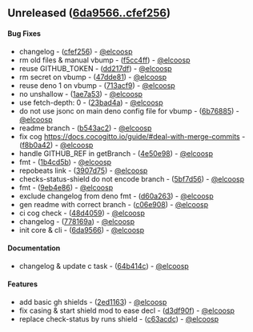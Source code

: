 ## Unreleased ([6da9566..cfef256](https://github.com/elcoosp/readma/compare/6da9566..cfef256))
#### Bug Fixes
- changelog - ([cfef256](https://github.com/elcoosp/readma/commit/cfef2560e0802655705f6632e18a275ffff66602)) - [@elcoosp](https://github.com/elcoosp)
- rm old files & manual vbump - ([f5cc4ff](https://github.com/elcoosp/readma/commit/f5cc4ffc600137802e2843c8e67568ced7b5f034)) - [@elcoosp](https://github.com/elcoosp)
- reuse GITHUB_TOKEN - ([dd217df](https://github.com/elcoosp/readma/commit/dd217df8a190b965abcb4c7131e1f4a41bd89463)) - [@elcoosp](https://github.com/elcoosp)
- rm secret on vbump - ([47dde81](https://github.com/elcoosp/readma/commit/47dde81a802b2ec5ef38673868cd503eac85208c)) - [@elcoosp](https://github.com/elcoosp)
- reuse deno 1 on vbump - ([713acf9](https://github.com/elcoosp/readma/commit/713acf901a9fe005b618fdccd6247157afb1c7a8)) - [@elcoosp](https://github.com/elcoosp)
- no unshallow - ([1ae7a53](https://github.com/elcoosp/readma/commit/1ae7a533fdc1170ffd50c866ab92bc14fcd49bdb)) - [@elcoosp](https://github.com/elcoosp)
- use fetch-depth: 0 - ([23bad4a](https://github.com/elcoosp/readma/commit/23bad4abc5c6f6678a3de01e3256bb9142cbf1ec)) - [@elcoosp](https://github.com/elcoosp)
- do not use jsonc on main deno config file for vbump - ([6b76885](https://github.com/elcoosp/readma/commit/6b76885a6022c0304a50c2ffe1049066b99f66c2)) - [@elcoosp](https://github.com/elcoosp)
- readme branch - ([b543ac2](https://github.com/elcoosp/readma/commit/b543ac23ae0e534c3a033feb8c5a76125bbb88d0)) - [@elcoosp](https://github.com/elcoosp)
- fix cog https://docs.cocogitto.io/guide/#deal-with-merge-commits - ([f8b0a42](https://github.com/elcoosp/readma/commit/f8b0a42f8685ed66d5ff638c5b4e74e8d10a37b9)) - [@elcoosp](https://github.com/elcoosp)
- handle GITHUB_REF in getBranch - ([4e50e98](https://github.com/elcoosp/readma/commit/4e50e98d7e484596962c442ae2c752da5b6e8ef6)) - [@elcoosp](https://github.com/elcoosp)
- fmt - ([1b4cd5b](https://github.com/elcoosp/readma/commit/1b4cd5b06845955503d275e25208cc914672b6b0)) - [@elcoosp](https://github.com/elcoosp)
- repobeats link - ([3907d75](https://github.com/elcoosp/readma/commit/3907d756461e92b711c63808b6e148d081d9e503)) - [@elcoosp](https://github.com/elcoosp)
- checks-status-shield do not encode branch - ([5bf7d56](https://github.com/elcoosp/readma/commit/5bf7d564a5adcbe548bd3de7974168def038dded)) - [@elcoosp](https://github.com/elcoosp)
- fmt - ([9eb4e86](https://github.com/elcoosp/readma/commit/9eb4e86e36ab476a6ad463f1a159bf651525d1b6)) - [@elcoosp](https://github.com/elcoosp)
- exclude changelog from deno fmt - ([d60a263](https://github.com/elcoosp/readma/commit/d60a263a49ac6e15d3ad9704fd1a514d9a94504f)) - [@elcoosp](https://github.com/elcoosp)
- gen readme with correct branch - ([c06e908](https://github.com/elcoosp/readma/commit/c06e9086d9fc7f8877be41495ceb61d7883b305d)) - [@elcoosp](https://github.com/elcoosp)
- ci cog check - ([48d4059](https://github.com/elcoosp/readma/commit/48d4059733172a58cc5e4e6cfde07d3ed5e05b53)) - [@elcoosp](https://github.com/elcoosp)
- changelog - ([778169a](https://github.com/elcoosp/readma/commit/778169ad6afccece139cd291283bbec24483a49f)) - [@elcoosp](https://github.com/elcoosp)
- init core & cli - ([6da9566](https://github.com/elcoosp/readma/commit/6da956630cb23ff60d96ce36e6f5071cee0c4214)) - [@elcoosp](https://github.com/elcoosp)
#### Documentation
- changelog & update c task - ([64b414c](https://github.com/elcoosp/readma/commit/64b414c8498bd5b71f393a8343a3f44630eda0fc)) - [@elcoosp](https://github.com/elcoosp)
#### Features
- add basic gh shields - ([2ed1163](https://github.com/elcoosp/readma/commit/2ed116398939038eaa7a1317f4ce52c9cccfc177)) - [@elcoosp](https://github.com/elcoosp)
- fix casing & start shield mod to ease decl - ([d3df90f](https://github.com/elcoosp/readma/commit/d3df90f12ae9b4202d5f94d7f00a80a6a2febc97)) - [@elcoosp](https://github.com/elcoosp)
- replace check-status by runs shield - ([c63acdc](https://github.com/elcoosp/readma/commit/c63acdc812602062cce2444d2b2bbae36b003846)) - [@elcoosp](https://github.com/elcoosp)


